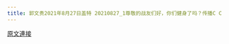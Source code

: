 ```yaml
---
title: 郭文贵2021年8月27日盖特 20210827_1尊敬的战友们好，你们健身了吗？传播C C P病毒，香港危机，郑州，水灾．人祸真相了吗？
---
```


[原文連接](https://gnews.org/ThreadView/53482195)


